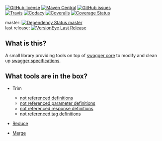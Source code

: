 [![GitHub license](https://img.shields.io/badge/license-Apache%202-blue.svg?style=plastic)](https://raw.githubusercontent.com/signed/swagger-toolbox/master/LICENSE)
[![Maven Central](https://img.shields.io/maven-central/v/com.github.signed.swagger/swagger-toolbox.svg?style=plastic)](https://maven-badges.herokuapp.com/maven-central/com.github.signed.swagger/swagger-toolbox)
[![GitHub issues](https://img.shields.io/github/issues/signed/swagger-toolbox.svg?style=plastic)](https://github.com/signed/swagger-toolbox/issues)   
[![Travis](https://img.shields.io/travis/signed/swagger-toolbox/master.svg?style=plastic)](https://travis-ci.org/signed/swagger-toolbox)
[![Codacy](https://img.shields.io/codacy/bd65bb851ff24fe5b3b39a56a6d2ad2f.svg?style=plastic)](https://www.codacy.com/app/thomas-heilbronner/swagger-toolbox)
[![Coveralls](https://img.shields.io/coveralls/signed/swagger-toolbox.svg?style=plastic)](https://coveralls.io/github/signed/swagger-toolbox?branch=master)
[![Coverage Status](https://img.shields.io/codecov/c/github/signed/swagger-toolbox.svg?style=plastic)](https://codecov.io/github/signed/swagger-toolbox)

master: [![Dependency Status master](https://www.versioneye.com/user/projects/56d74b62d71695003886c338/badge.svg?style=plastic)](https://www.versioneye.com/user/projects/56d74b62d71695003886c338)  
last release: [![VersionEye Last Release](https://img.shields.io/versioneye/d/java/com.github.signed.swagger:swagger-toolbox.svg?style=plastic)](https://www.versioneye.com/java/com.github.signed.swagger:swagger-toolbox)


## What is this?
A small library providing tools on top of [swagger core](https://github.com/swagger-api/swagger-core) to modify and clean up [swagger specifications](https://github.com/swagger-api).

## What tools are in the box?
 
- Trim
  - [not referenced definitions](src/test/resources/features/trim_model_definitions.feature)
  - [not referenced parameter definitions](src/test/resources/features/trim_parameter_definitions.feature)
  - [not referenced response definitions](src/test/resources/features/trim_response_definitions.feature)
  - [not referenced tag definitions](src/test/resources/features/trim_tag_definitions.feature)

- [Reduce](src/test/resources/features/reduce.feature)

- [Merge](src/test/resources/features/merge.feature)

